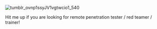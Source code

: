 
![tumblr_ovnp1ssyJV1vgtwcio1_540](https://i.pinimg.com/originals/92/80/07/92800767b4ac21af600d7ac0963648aa.gif)

Hit me up if you are looking for remote penetration tester / red teamer / trainer!
